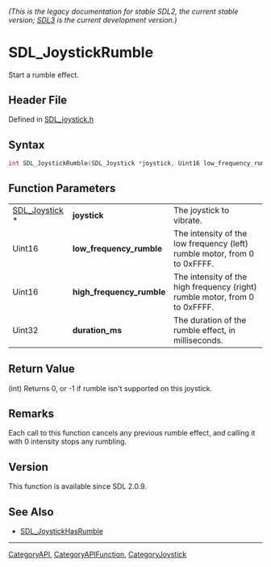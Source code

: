 ###### (This is the legacy documentation for stable SDL2, the current stable version; [SDL3](https://wiki.libsdl.org/SDL3/) is the current development version.)
# SDL_JoystickRumble

Start a rumble effect.

## Header File

Defined in [SDL_joystick.h](https://github.com/libsdl-org/SDL/blob/SDL2/include/SDL_joystick.h)

## Syntax

```c
int SDL_JoystickRumble(SDL_Joystick *joystick, Uint16 low_frequency_rumble, Uint16 high_frequency_rumble, Uint32 duration_ms);
```

## Function Parameters

|                                |                           |                                                                             |
| ------------------------------ | ------------------------- | --------------------------------------------------------------------------- |
| [SDL_Joystick](SDL_Joystick) * | **joystick**              | The joystick to vibrate.                                                    |
| Uint16                         | **low_frequency_rumble**  | The intensity of the low frequency (left) rumble motor, from 0 to 0xFFFF.   |
| Uint16                         | **high_frequency_rumble** | The intensity of the high frequency (right) rumble motor, from 0 to 0xFFFF. |
| Uint32                         | **duration_ms**           | The duration of the rumble effect, in milliseconds.                         |

## Return Value

(int) Returns 0, or -1 if rumble isn't supported on this joystick.

## Remarks

Each call to this function cancels any previous rumble effect, and calling
it with 0 intensity stops any rumbling.

## Version

This function is available since SDL 2.0.9.

## See Also

- [SDL_JoystickHasRumble](SDL_JoystickHasRumble)

----
[CategoryAPI](CategoryAPI), [CategoryAPIFunction](CategoryAPIFunction), [CategoryJoystick](CategoryJoystick)

